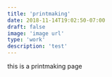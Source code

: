 ```yaml
---
title: 'printmaking'
date: 2018-11-14T19:02:50-07:00
draft: false
image: 'image url'
type: 'work'
description: 'test'
---
```


this is a printmaking page